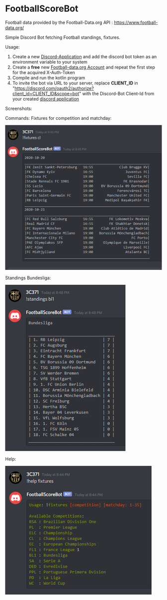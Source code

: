 # FootballScoreBot
Football data provided by the Football-Data.org API : https://www.football-data.org/

Simple Discord Bot fetching Football standings, fixtures.

Usage:
1. Create a new [Discord-Application](https://discord.com/developers/applications) and add the discord bot token as an environment variable to your system
2. Create a **free** new [Football-data.org Account](https://www.football-data.org) and repeat the first step for the acquired X-Auth-Token
3. Compile and run the kotlin program
4. To invite the bot via URL to your server, replace **CLIENT_ID**  in "https://discord.com/oauth2/authorize?client_id=CLIENT_ID&scope=bot" with the Discord-Bot Client-Id from your created [discord application](https://discord.com/developers/applications)

Screenshots:


Commands:
Fixtures for competition and matchday:

![Fixtures](/images/cl_fixtures_current_matchday.PNG)

Standings Bundesliga:

![Standings](/images/standings_bl1.PNG)

Help:

![Fixtures](/images/help_fixtures.PNG)
